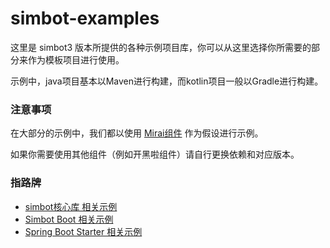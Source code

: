# simbot-examples

这里是 simbot3 版本所提供的各种示例项目库，你可以从这里选择你所需要的部分来作为模板项目进行使用。

示例中，java项目基本以Maven进行构建，而kotlin项目一般以Gradle进行构建。


### 注意事项
在大部分的示例中，我们都以使用 [Mirai组件](https://github.com/simple-robot/simbot-component-mirai) 作为假设进行示例。

如果你需要使用其他组件（例如开黑啦组件）请自行更换依赖和对应版本。




### 指路牌

- [simbot核心库 相关示例](simbot-core-example)
- [Simbot Boot 相关示例](simbot-boot-example)
- [Spring Boot Starter 相关示例](simbot-spring-boot-starter-example)

